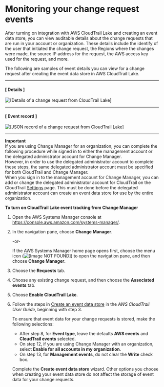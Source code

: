 # Monitoring your change request events<a name="monitoring-change-request-events"></a>

After turning on integration with AWS CloudTrail Lake and creating an event data store, you can view auditable details about the change requests that are run in your account or organization\. These details include the identify of the user that initiated the change request, the Regions where the changes were made, the source IP address for the request, the AWS access key used for the request, and more\.

The following are samples of event details you can view for a change request after creating the event data store in AWS CloudTrail Lake\.

------
#### [ Details ]

![\[Details of a change request from CloudTrail Lake\]](http://docs.aws.amazon.com/systems-manager/latest/userguide/images/cm-event-details.png)

------
#### [ Event record ]

![\[JSON record of a change request from CloudTrail Lake\]](http://docs.aws.amazon.com/systems-manager/latest/userguide/images/cm-event-record.png)

------

**Important**  
If you are using Change Manager for an organization, you can complete the following procedure while signed in to either the management account or the delegated administrator account for Change Manager\.  
However, in order to use the delegated administrator account to complete these steps, the same delegated administrator account must be specified for both CloudTrail and Change Manager\.  
When you sign in to the management account for Change Manager, you can add or change the delegated administrator account for CloudTrail on the CloudTrail [Settings](https://console.aws.amazon.com/cloudtrailv2/home#/settings) page\. This must be done before the delegated administrator account can create an event data store for use by the entire organization\.

**To turn on CloudTrail Lake event tracking from Change Manager**

1. Open the AWS Systems Manager console at [https://console\.aws\.amazon\.com/systems\-manager/](https://console.aws.amazon.com/systems-manager/)\.

1. In the navigation pane, choose **Change Manager**\.

   \-or\-

   If the AWS Systems Manager home page opens first, choose the menu icon \(![\[Image NOT FOUND\]](http://docs.aws.amazon.com/systems-manager/latest/userguide/images/menu-icon-small.png)\) to open the navigation pane, and then choose **Change Manager**\.

1. Choose the **Requests** tab\.

1. Choose any existing change request, and then choose the **Associated events** tab\.

1. Choose **Enable CloudTrail Lake**\.

1. Follow the steps in [Create an event data store](https://docs.aws.amazon.com/awscloudtrail/latest/userguide/query-event-data-store.html) in the *AWS CloudTrail User Guide*, beginning with step 3\.

   To ensure that event data for your change requests is stored, make the following selections:
   + After step 8, for **Event type**, leave the defaults **AWS events** and **CloudTrail events** selected\.
   + On step 12, if you are using Change Manager with an organization, select **Enable for all accounts in my organization**\.
   + On step 13, for **Management events**, do not clear the **Write** check box\. 

   Complete the **Create event data store** wizard\. Other options you choose when creating your event data store do not affect the storage of event data for your change requests\.